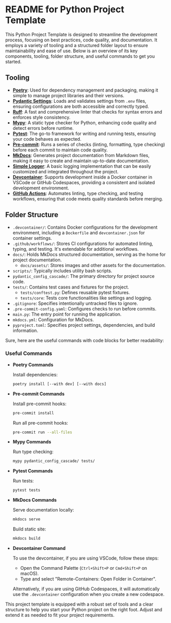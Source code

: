 # README for Python Project Template

This Python Project Template is designed to streamline the development process, focusing on best practices, code quality, and documentation. It employs a variety of tooling and a structured folder layout to ensure maintainability and ease of use. Below is an overview of its key components, tooling, folder structure, and useful commands to get you started.

## Tooling

- [**Poetry**](https://github.com/python-poetry/poetry): Used for dependency management and packaging, making it simple to manage project libraries and their versions.
- [**Pydantic Settings**](https://github.com/pydantic/pydantic-settings): Loads and validates settings from `.env` files, ensuring configurations are both accessible and correctly typed.
- [**Ruff**](https://github.com/astral-sh/ruff): A fast and comprehensive linter that checks for syntax errors and enforces style consistency.
- [**Mypy**](https://github.com/python/mypy): A static type checker for Python, enhancing code quality and detect errors before runtime.
- [**Pytest**](https://github.com/pytest-dev/pytest): The go-to framework for writing and running tests, ensuring your code behaves as expected.
- [**Pre-commit**](https://github.com/pre-commit/pre-commit): Runs a series of checks (linting, formatting, type checking) before each commit to maintain code quality.
- [**MkDocs**](https://github.com/mkdocs/mkdocs): Generates project documentation from Markdown files, making it easy to create and maintain up-to-date documentation.
- [**Simple Logger**](https://docs.python.org/3/library/logging.html): A basic logging implementation that can be easily customized and integrated throughout the project.
- [**Devcontainer**](https://github.com/microsoft/vscode-dev-containers): Supports development inside a Docker container in VSCode or GitHub Codespaces, providing a consistent and isolated development environment.
- [**GitHub Actions**](https://github.com/features/actions): Automates linting, type checking, and testing workflows, ensuring that code meets quality standards before merging.

## Folder Structure

- `.devcontainer/`: Contains Docker configurations for the development environment, including a `Dockerfile` and `devcontainer.json` for container settings.
- `.github/workflows/`: Stores CI configurations for automated linting, typing, and testing. It's extendable for additional workflows.
- `docs/`: Holds MkDocs structured documentation, serving as the home for project documentation.
  - `docs/assets/`: Stores images and other assets for the documentation.
- `scripts/`: Typically includes utility bash scripts.
- `pydantic_config_cascade/`: The primary directory for project source code.
- `tests/`: Contains test cases and fixtures for the project.
  - `tests/conftest.py`: Defines reusable pytest fixtures.
  - `tests/core`: Tests core functionalities like settings and logging.
- `.gitignore`: Specifies intentionally untracked files to ignore.
- `.pre-commit-config.yaml`: Configures checks to run before commits.
- `main.py`: The entry point for running the application.
- `mkdocs.yml`: Configuration for MkDocs.
- `pyproject.toml`: Specifies project settings, dependencies, and build information.

Sure, here are the useful commands with code blocks for better readability:

### Useful Commands

- **Poetry Commands**

  Install dependencies:
  ```bash
  poetry install [--with dev] [--with docs]
  ```


- **Pre-commit Commands**

  Install pre-commit hooks:
  ```bash
  pre-commit install
  ```
  Run all pre-commit hooks:
  ```bash
  pre-commit run --all-files
  ```

- **Mypy Commands**

  Run type checking:
  ```bash
  mypy pydantic_config_cascade/ tests/
  ```

- **Pytest Commands**

  Run tests:
  ```bash
  pytest tests
  ```

- **MkDocs Commands**

  Serve documentation locally:
  ```bash
  mkdocs serve
  ```
  Build static site:
  ```bash
  mkdocs build
  ```

- **Devcontainer Command**

  To use the devcontainer, if you are using VSCode, follow these steps:
  - Open the Command Palette (`Ctrl+Shift+P` or `Cmd+Shift+P` on macOS).
  - Type and select "Remote-Containers: Open Folder in Container".

  Alternatively, if you are using GitHub Codespaces, it will automatically use the `.devcontainer` configuration when you create a new codespace.

This project template is equipped with a robust set of tools and a clear structure to help you start your Python project on the right foot. Adjust and extend it as needed to fit your project requirements.
